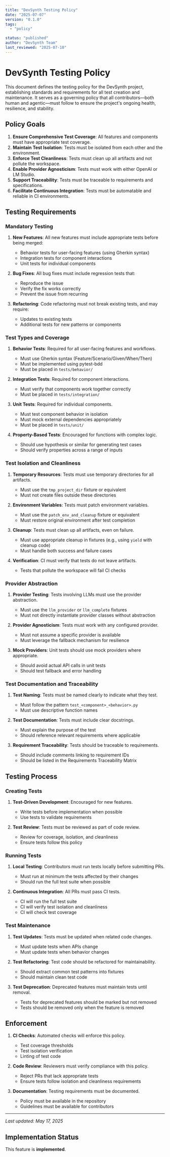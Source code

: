```yaml
---
title: "DevSynth Testing Policy"
date: "2025-07-07"
version: "0.1.0"
tags:
  - "policy"

status: "published"
author: "DevSynth Team"
last_reviewed: "2025-07-10"
---
```


# DevSynth Testing Policy

This document defines the testing policy for the DevSynth project, establishing standards and requirements for all test creation and maintenance. It serves as a governing policy that all contributors—both human and agentic—must follow to ensure the project's ongoing health, resilience, and stability.

## Policy Goals

1. **Ensure Comprehensive Test Coverage**: All features and components must have appropriate test coverage.
2. **Maintain Test Isolation**: Tests must be isolated from each other and the environment.
3. **Enforce Test Cleanliness**: Tests must clean up all artifacts and not pollute the workspace.
4. **Enable Provider Agnosticism**: Tests must work with either OpenAI or LM Studio.
5. **Support Traceability**: Tests must be traceable to requirements and specifications.
6. **Facilitate Continuous Integration**: Tests must be automatable and reliable in CI environments.


## Testing Requirements

### Mandatory Testing

1. **New Features**: All new features must include appropriate tests before being merged:
   - Behavior tests for user-facing features (using Gherkin syntax)
   - Integration tests for component interactions
   - Unit tests for individual components

2. **Bug Fixes**: All bug fixes must include regression tests that:
   - Reproduce the issue
   - Verify the fix works correctly
   - Prevent the issue from recurring

3. **Refactoring**: Code refactoring must not break existing tests, and may require:
   - Updates to existing tests
   - Additional tests for new patterns or components


### Test Types and Coverage

1. **Behavior Tests**: Required for all user-facing features and workflows.
   - Must use Gherkin syntax (Feature/Scenario/Given/When/Then)
   - Must be implemented using pytest-bdd
   - Must be placed in `tests/behavior/`

2. **Integration Tests**: Required for component interactions.
   - Must verify that components work together correctly
   - Must be placed in `tests/integration/`

3. **Unit Tests**: Required for individual components.
   - Must test component behavior in isolation
   - Must mock external dependencies appropriately
   - Must be placed in `tests/unit/`

4. **Property-Based Tests**: Encouraged for functions with complex logic.
   - Should use hypothesis or similar for generating test cases
   - Should verify properties across a range of inputs


### Test Isolation and Cleanliness

1. **Temporary Resources**: Tests must use temporary directories for all artifacts.
   - Must use the `tmp_project_dir` fixture or equivalent
   - Must not create files outside these directories

2. **Environment Variables**: Tests must patch environment variables.
   - Must use the `patch_env_and_cleanup` fixture or equivalent
   - Must restore original environment after test completion

3. **Cleanup**: Tests must clean up all artifacts, even on failure.
   - Must use appropriate cleanup in fixtures (e.g., using `yield` with cleanup code)
   - Must handle both success and failure cases

4. **Verification**: CI must verify that tests do not leave artifacts.
   - Tests that pollute the workspace will fail CI checks


### Provider Abstraction

1. **Provider Testing**: Tests involving LLMs must use the provider abstraction.
   - Must use the `llm_provider` or `llm_complete` fixtures
   - Must not directly instantiate provider classes without abstraction

2. **Provider Agnosticism**: Tests must work with any configured provider.
   - Must not assume a specific provider is available
   - Must leverage the fallback mechanism for resilience

3. **Mock Providers**: Unit tests should use mock providers where appropriate.
   - Should avoid actual API calls in unit tests
   - Should test fallback and error handling


### Test Documentation and Traceability

1. **Test Naming**: Tests must be named clearly to indicate what they test.
   - Must follow the pattern `test_<component>_<behavior>.py`
   - Must use descriptive function names

2. **Test Documentation**: Tests must include clear docstrings.
   - Must explain the purpose of the test
   - Should reference relevant requirements where applicable

3. **Requirement Traceability**: Tests should be traceable to requirements.
   - Should include comments linking to requirement IDs
   - Should be listed in the Requirements Traceability Matrix


## Testing Process

### Creating Tests

1. **Test-Driven Development**: Encouraged for new features.
   - Write tests before implementation when possible
   - Use tests to validate requirements

2. **Test Review**: Tests must be reviewed as part of code review.
   - Review for coverage, isolation, and cleanliness
   - Ensure tests follow this policy


### Running Tests

1. **Local Testing**: Contributors must run tests locally before submitting PRs.
   - Must run at minimum the tests affected by their changes
   - Should run the full test suite when possible

2. **Continuous Integration**: All PRs must pass CI tests.
   - CI will run the full test suite
   - CI will verify test isolation and cleanliness
   - CI will check test coverage


### Test Maintenance

1. **Test Updates**: Tests must be updated when related code changes.
   - Must update tests when APIs change
   - Must update tests when behavior changes

2. **Test Refactoring**: Test code should be refactored for maintainability.
   - Should extract common test patterns into fixtures
   - Should maintain clean test code

3. **Test Deprecation**: Deprecated features must maintain tests until removal.
   - Tests for deprecated features should be marked but not removed
   - Tests should be removed only when the feature is removed


## Enforcement

1. **CI Checks**: Automated checks will enforce this policy.
   - Test coverage thresholds
   - Test isolation verification
   - Linting of test code

2. **Code Review**: Reviewers must verify compliance with this policy.
   - Reject PRs that lack appropriate tests
   - Ensure tests follow isolation and cleanliness requirements

3. **Documentation**: Testing requirements must be documented.
   - Policy must be available in the repository
   - Guidelines must be available for contributors


---

_Last updated: May 17, 2025_
## Implementation Status

This feature is **implemented**.
